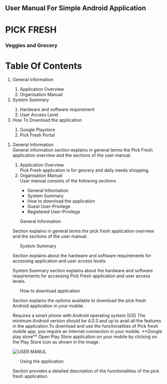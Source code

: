 ## User Manual For Simple Android Application
# PICK FRESH
### Veggies and  Grocery
# **Table Of Contents**
<ol>
<li> General Information</li>
<ol>
<li>Application Overview</li>
<li>Organisation Manual </li>
</ol>
<li>System Summary</li>
<ol>
<li>Hardware and software requirement</li>
<li>User Access Level</li>
</ol>
<li>How To Download the application </li>
<ol>
<li>Google Playstore</li>
<li>Pick Fresh Portal</li>
</ol>
</ol>

<ol>
<li> General Information</li>
General information section explains in general terms the Pick Fresh application overview and the sections of the user manual.
<ol>
<li>Application Overview</li>
Pick Fresh application is for grocery and daily needs shopping.
<li>Organisation Manual</li>
User manual consists of the following sections
<ul>
<li> General Information </li>
<li> System Summary </li>
<li> How to download  the application</li>
<li> Guest User-Privilege</li>
<li> Registered User-Privilege</li>
</ul>
</ol>
  
  <ul>General Information</ul>
<p>Section explains in general terms the pick fresh application overview and the sections of the user manual.</p>
  
  <ul>System Summary</ul>
<p>Section explains about the hardware and software requirements for accessing application and user access levels.</p> System Summary section explains about the hardware and software requirements for accessing Pick Fresh application and user access levels.
  
  <ul>How to download application</ul>
<p>Section explains the options available to download the pick fresh Android application in your mobile.</p> Requires a smart phone with Android operating system (OS)
The minimum Android version should be 4.0.3 and up to avail all the features in the application.To download and use the functionalities of Pick fresh mobile app, you require an Internet connection in your mobile.
**Google play store**
Open Play Store application on your mobile by clicking on the Play Store icon as shown in the image.
  
  ![USER MANUL](https://user-images.githubusercontent.com/115916696/197708862-63df0988-e083-4909-891c-8af62cec8cd5.jpg)
    
  <ul>Using the application</ul>
<p>Section provides a detailed description of the functionalities of the pick fresh application.</p>
</ol>




